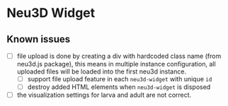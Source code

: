 # Neu3D Widget
## Known issues
- [ ] file upload is done by creating a div with hardcoded class name (from neu3d.js package), this means in multiple instance configuration, all uploaded files will be loaded into the first neu3d instance.
    - [ ] support file upload feature in each `neu3d-widget` with unique `id`
    - [ ] destroy added HTML elements when `neu3d-widget` is disposed
- [ ] the visualization settings for larva and adult are not correct. 